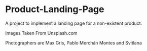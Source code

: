 # Product-Landing-Page
A project to implement a landing page for a non-existent product.

Images Taken From Unsplash.com

Photographers are Max Gris, Pablo Merchán Montes and Svitlana
